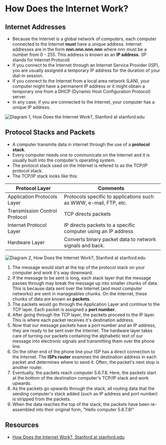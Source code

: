 # How Does the Internet Work?

## Internet Addresses

- Because the Internet is a global network of computers, each computer connected to the Internet **must** have a unique address. Internet addresses are in the form **nnn.nnn.nnn.nnn** where nnn must be a number from 0 - 255. This address is known as an **IP address**. (IP stands for Internet Protocol)
- If you connect to the Internet through an Internet Service Provider (ISP), you are usually assigned a temporary IP address for the duration of your dial-in session.
- If you connect to the Internet from a local area network (LAN), your computer might have a permanent IP address or it might obtain a temporary one from a DHCP (Dynamic Host Configuration Protocol) server.
- In any case, if you are connected to the Internet, your computer has a unique IP address.

![Diagram 1, How Does the Internet Work?, Stanford at stanford.edu](https://web.stanford.edu/class/msande91si/www-spr04/readings/week1/InternetWhitepaper_files/ruswp_diag1.gif)

## Protocol Stacks and Packets

- A computer transmite data in internet through the use of a **protocol stack**.
- Every computer needs one to communicate on the Internet and it is usually built into the computer's operating system.
- The protocol stack used on the Internet is refered to as the TCP/IP protocol stack.
- The TCP/IP stack looks like this:

| Protocol Layer                | Comments                                                          |
| ----------------------------- | ----------------------------------------------------------------- |
| Application Protocols Layer   | Protocols specific to applications such as WWW, e-mail, FTP, etc. |
| Transmission Control Protocol | TCP directs packets                                               |
| Internet Protocol Layer       | IP directs packets to a specific computer using an IP address     |
| Hardware Layer                | Converts binary packet data to network signals and back.          |

![Diagram 2, How Does the Internet Work?, Stanford at stanford.edu](https://web.stanford.edu/class/msande91si/www-spr04/readings/week1/InternetWhitepaper_files/ruswp_diag2.gif)

1. The message would start at the top of the protocol stack on your computer and work it's way downward.
1. If the message to be sent is long, each stack layer that the message passes through may break the message up into smaller chunks of data. This is because data sent over the Internet (and most computer networks) are sent in manageables chunks. On the Internet, these chunks of data are known as **packets**.
1. The packets would go through the Application Layer and continue to the TCP layer. Each packet is assigned a **port number**.
1. After going through the TCP layer, the packets proceed to the IP layer. This is where each packet receives it's destination address.
1. Now that our message packets have a port number and an IP address, they are ready to be sent over the Internet. The hardware layer takes care of turning our packets containing the alphabetic text of our message into electronic signals and transmitting them over the phone line.
1. On the other end of the phone line your ISP has a direct connection to the Internet. The **ISPs router** examines the destination address in each packet and determines where to send it. Often, the packet's next stop is another router.
1. Eventually, the packets reach computer 5.6.7.8. Here, the packets start at the bottom of the destination computer's TCP/IP stack and work upwards.
1. As the packets go upwards through the stack, all routing data that the sending computer's stack added (such as IP address and port number) is stripped from the packets.
1. When the data reaches the top of the stack, the packets have been re-assembled into their original form, "Hello computer 5.6.7.8!"

## Resources

- [How Does the Internet Work?, Stanford at stanford.edu](https://web.stanford.edu/class/msande91si/www-spr04/readings/week1/InternetWhitepaper.htm)

